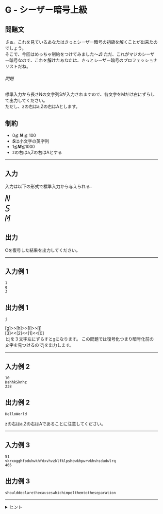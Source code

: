 # G - シーザー暗号上級

## 問題文
さぁ。これを見ているあなたはきっとシーザー暗号の初級を解くことが出来たのでしょう。  
そこで、今回はめっちゃ制約をつけてみました～♫
ただ、これがマジのシーザー暗号なので、これを解けたあなたは、きっとシーザー暗号のプロフェッショナリストだね。


###### 問題
標準入力から長さNの文字列Sが入力されますので、各文字をMだけ右にずらして出力してください。  
ただし、zの右はa,Zの右はAとします。
## 制約
* 0≦ ***N*** ≦ 100
* ***S***は小文字の英字列
* 1≦***M***≦1000
* zの右はa,Zの右はAとする
***
## 入力
入力は以下の形式で標準入力から与えられる．

<pre>
<span style="font-size: 200%"><var>N</var>
<var>S</var>
<var>M</var>
</pre>
## 出力
Cを復号した結果を出力してください。
***
## 入力例 1 
```
1
g
3
```
## 出力例 1
```
j
```
[g]>>[h]>>[i]>>[j] <br>
[3]<<[2]<<[1]<<[0]<br>
とjを３文字左にずらすとgになります。
この問題では復号化つまり暗号化前の文字を見つけるのでjを出力します。
***
## 入力例 2
```
10
DahhkSknhz
238
```
## 出力例 2
```
HelloWorld
```
zの右はa,Zの右はAであることに注意してください。
***
## 入力例 3
```
51
vkrxogghfoduhwkhfdxvhvzklfklpshowkhpwrwkhvhsdudwlrq
465
```
## 出力例 3
```
shoulddeclarethecauseswhichimpelthemtotheseparation
```
***

<details>
<summary>ヒント</summary>

char型には0~127までしか代入できません。従って、'Z'(122)+10=132でオーバーフローするため文字化けになります。
</details>
